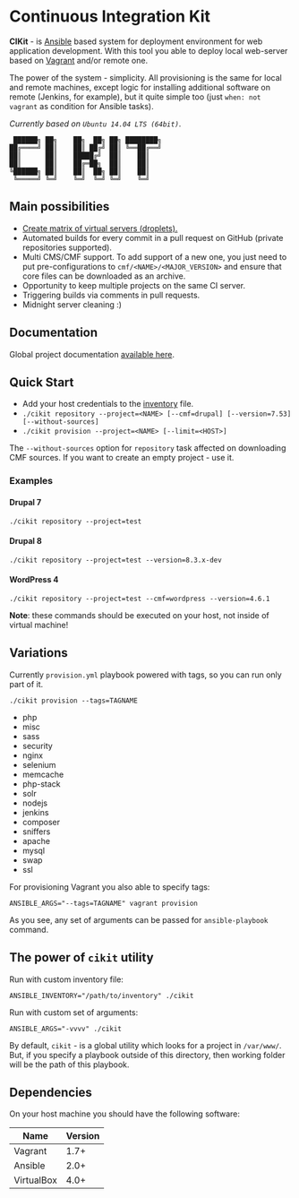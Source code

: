 # Continuous Integration Kit

**CIKit** - is [Ansible](https://github.com/ansible/ansible) based system for deployment environment for web application development. With this tool you able to deploy local web-server based on [Vagrant](https://github.com/mitchellh/vagrant) and/or remote one.

The power of the system - simplicity. All provisioning is the same for local and remote machines, except logic for installing additional software on remote (Jenkins, for example), but it quite simple too (just `when: not vagrant` as condition for Ansible tasks).

*Currently based on `Ubuntu 14.04 LTS (64bit)`*.

```ascii
 ██████╗ ██╗    ██╗  ██╗ ██╗ ████████╗
██╔════╝ ██║    ██║ ██╔╝ ██║ ╚══██╔══╝
██║      ██║    █████╔╝  ██║    ██║   
██║      ██║    ██╔═██╗  ██║    ██║   
╚██████╗ ██║    ██║  ██╗ ██║    ██║   
 ╚═════╝ ╚═╝    ╚═╝  ╚═╝ ╚═╝    ╚═╝   
```

## Main possibilities

- [Create matrix of virtual servers (droplets).](matrix)
- Automated builds for every commit in a pull request on GitHub (private repositories supported).
- Multi CMS/CMF support. To add support of a new one, you just need to put pre-configurations to `cmf/<NAME>/<MAJOR_VERSION>` and ensure that core files can be downloaded as an archive.
- Opportunity to keep multiple projects on the same CI server.
- Triggering builds via comments in pull requests.
- Midnight server cleaning :)

## Documentation

Global project documentation [available here](docs).

## Quick Start

- Add your host credentials to the [inventory](docs/ansible-inventory) file.
- `./cikit repository --project=<NAME> [--cmf=drupal] [--version=7.53] [--without-sources]`
- `./cikit provision --project=<NAME> [--limit=<HOST>]`

The `--without-sources` option for `repository` task affected on downloading CMF sources. If you want to create an empty project - use it.

### Examples

#### Drupal 7

```shell
./cikit repository --project=test
```

#### Drupal 8

```shell
./cikit repository --project=test --version=8.3.x-dev
```

#### WordPress 4

```shell
./cikit repository --project=test --cmf=wordpress --version=4.6.1
```

**Note**: these commands should be executed on your host, not inside of virtual machine!

## Variations

Currently `provision.yml` playbook powered with tags, so you can run only part of it.

```shell
./cikit provision --tags=TAGNAME
```

- php
- misc
- sass
- security
- nginx
- selenium
- memcache
- php-stack
- solr
- nodejs
- jenkins
- composer
- sniffers
- apache
- mysql
- swap
- ssl

For provisioning Vagrant you also able to specify tags:

```shell
ANSIBLE_ARGS="--tags=TAGNAME" vagrant provision
```

As you see, any set of arguments can be passed for `ansible-playbook` command.

## The power of `cikit` utility

Run with custom inventory file:

```shell
ANSIBLE_INVENTORY="/path/to/inventory" ./cikit
```

Run with custom set of arguments:

```shell
ANSIBLE_ARGS="-vvvv" ./cikit
```

By default, `cikit` - is a global utility which looks for a project in `/var/www/`. But, if you specify a playbook outside of this directory, then working folder will be the path of this playbook.

## Dependencies

On your host machine you should have the following software:

| Name        | Version |
| ----------- | ------- |
| Vagrant     | 1.7+    |
| Ansible     | 2.0+    |
| VirtualBox  | 4.0+    |
